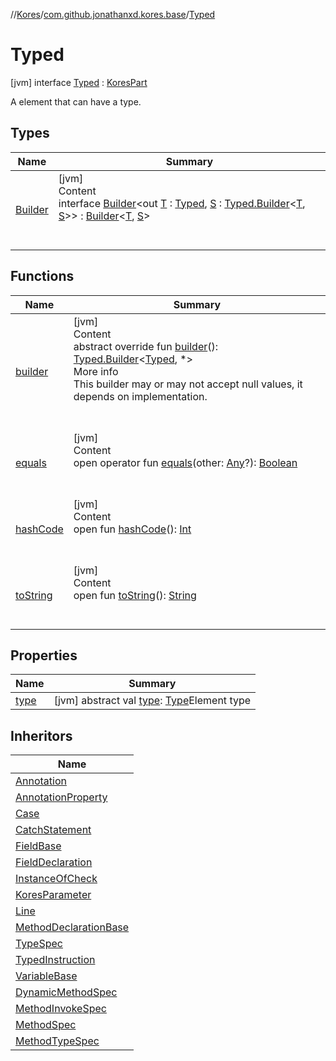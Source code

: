 //[Kores](../../index.md)/[com.github.jonathanxd.kores.base](../index.md)/[Typed](index.md)



# Typed  
 [jvm] interface [Typed](index.md) : [KoresPart](../../com.github.jonathanxd.kores/-kores-part/index.md)

A element that can have a type.

   


## Types  
  
|  Name|  Summary| 
|---|---|
| <a name="com.github.jonathanxd.kores.base/Typed.Builder///PointingToDeclaration/"></a>[Builder](-builder/index.md)| <a name="com.github.jonathanxd.kores.base/Typed.Builder///PointingToDeclaration/"></a>[jvm]  <br>Content  <br>interface [Builder](-builder/index.md)<out [T](-builder/index.md) : [Typed](index.md), [S](-builder/index.md) : [Typed.Builder](-builder/index.md)<[T](-builder/index.md), [S](-builder/index.md)>> : [Builder](../../com.github.jonathanxd.kores.builder/-builder/index.md)<[T](-builder/index.md), [S](-builder/index.md)>   <br><br><br>


## Functions  
  
|  Name|  Summary| 
|---|---|
| <a name="com.github.jonathanxd.kores.base/Typed/builder/#/PointingToDeclaration/"></a>[builder](builder.md)| <a name="com.github.jonathanxd.kores.base/Typed/builder/#/PointingToDeclaration/"></a>[jvm]  <br>Content  <br>abstract override fun [builder](builder.md)(): [Typed.Builder](-builder/index.md)<[Typed](index.md), *>  <br>More info  <br>This builder may or may not accept null values, it depends on implementation.  <br><br><br>
| <a name="kotlin/Any/equals/#kotlin.Any?/PointingToDeclaration/"></a>[equals](../../com.github.jonathanxd.kores.util/-simple-resolver/index.md#%5Bkotlin%2FAny%2Fequals%2F%23kotlin.Any%3F%2FPointingToDeclaration%2F%5D%2FFunctions%2F-1211764316)| <a name="kotlin/Any/equals/#kotlin.Any?/PointingToDeclaration/"></a>[jvm]  <br>Content  <br>open operator fun [equals](../../com.github.jonathanxd.kores.util/-simple-resolver/index.md#%5Bkotlin%2FAny%2Fequals%2F%23kotlin.Any%3F%2FPointingToDeclaration%2F%5D%2FFunctions%2F-1211764316)(other: [Any](https://kotlinlang.org/api/latest/jvm/stdlib/kotlin/-any/index.html)?): [Boolean](https://kotlinlang.org/api/latest/jvm/stdlib/kotlin/-boolean/index.html)  <br><br><br>
| <a name="kotlin/Any/hashCode/#/PointingToDeclaration/"></a>[hashCode](../../com.github.jonathanxd.kores.util/-simple-resolver/index.md#%5Bkotlin%2FAny%2FhashCode%2F%23%2FPointingToDeclaration%2F%5D%2FFunctions%2F-1211764316)| <a name="kotlin/Any/hashCode/#/PointingToDeclaration/"></a>[jvm]  <br>Content  <br>open fun [hashCode](../../com.github.jonathanxd.kores.util/-simple-resolver/index.md#%5Bkotlin%2FAny%2FhashCode%2F%23%2FPointingToDeclaration%2F%5D%2FFunctions%2F-1211764316)(): [Int](https://kotlinlang.org/api/latest/jvm/stdlib/kotlin/-int/index.html)  <br><br><br>
| <a name="kotlin/Any/toString/#/PointingToDeclaration/"></a>[toString](../../com.github.jonathanxd.kores.util/-simple-resolver/index.md#%5Bkotlin%2FAny%2FtoString%2F%23%2FPointingToDeclaration%2F%5D%2FFunctions%2F-1211764316)| <a name="kotlin/Any/toString/#/PointingToDeclaration/"></a>[jvm]  <br>Content  <br>open fun [toString](../../com.github.jonathanxd.kores.util/-simple-resolver/index.md#%5Bkotlin%2FAny%2FtoString%2F%23%2FPointingToDeclaration%2F%5D%2FFunctions%2F-1211764316)(): [String](https://kotlinlang.org/api/latest/jvm/stdlib/kotlin/-string/index.html)  <br><br><br>


## Properties  
  
|  Name|  Summary| 
|---|---|
| <a name="com.github.jonathanxd.kores.base/Typed/type/#/PointingToDeclaration/"></a>[type](type.md)| <a name="com.github.jonathanxd.kores.base/Typed/type/#/PointingToDeclaration/"></a> [jvm] abstract val [type](type.md): [Type](https://docs.oracle.com/javase/8/docs/api/java/lang/reflect/Type.html)Element type   <br>


## Inheritors  
  
|  Name| 
|---|
| <a name="com.github.jonathanxd.kores.base/Annotation///PointingToDeclaration/"></a>[Annotation](../-annotation/index.md)
| <a name="com.github.jonathanxd.kores.base/AnnotationProperty///PointingToDeclaration/"></a>[AnnotationProperty](../-annotation-property/index.md)
| <a name="com.github.jonathanxd.kores.base/Case///PointingToDeclaration/"></a>[Case](../-case/index.md)
| <a name="com.github.jonathanxd.kores.base/CatchStatement///PointingToDeclaration/"></a>[CatchStatement](../-catch-statement/index.md)
| <a name="com.github.jonathanxd.kores.base/FieldBase///PointingToDeclaration/"></a>[FieldBase](../-field-base/index.md)
| <a name="com.github.jonathanxd.kores.base/FieldDeclaration///PointingToDeclaration/"></a>[FieldDeclaration](../-field-declaration/index.md)
| <a name="com.github.jonathanxd.kores.base/InstanceOfCheck///PointingToDeclaration/"></a>[InstanceOfCheck](../-instance-of-check/index.md)
| <a name="com.github.jonathanxd.kores.base/KoresParameter///PointingToDeclaration/"></a>[KoresParameter](../-kores-parameter/index.md)
| <a name="com.github.jonathanxd.kores.base/Line.TypedLine///PointingToDeclaration/"></a>[Line](../-line/-typed-line/index.md)
| <a name="com.github.jonathanxd.kores.base/MethodDeclarationBase///PointingToDeclaration/"></a>[MethodDeclarationBase](../-method-declaration-base/index.md)
| <a name="com.github.jonathanxd.kores.base/TypeSpec///PointingToDeclaration/"></a>[TypeSpec](../-type-spec/index.md)
| <a name="com.github.jonathanxd.kores.base/TypedInstruction///PointingToDeclaration/"></a>[TypedInstruction](../-typed-instruction/index.md)
| <a name="com.github.jonathanxd.kores.base/VariableBase///PointingToDeclaration/"></a>[VariableBase](../-variable-base/index.md)
| <a name="com.github.jonathanxd.kores.common/DynamicMethodSpec///PointingToDeclaration/"></a>[DynamicMethodSpec](../../com.github.jonathanxd.kores.common/-dynamic-method-spec/index.md)
| <a name="com.github.jonathanxd.kores.common/MethodInvokeSpec///PointingToDeclaration/"></a>[MethodInvokeSpec](../../com.github.jonathanxd.kores.common/-method-invoke-spec/index.md)
| <a name="com.github.jonathanxd.kores.common/MethodSpec///PointingToDeclaration/"></a>[MethodSpec](../../com.github.jonathanxd.kores.common/-method-spec/index.md)
| <a name="com.github.jonathanxd.kores.common/MethodTypeSpec///PointingToDeclaration/"></a>[MethodTypeSpec](../../com.github.jonathanxd.kores.common/-method-type-spec/index.md)

